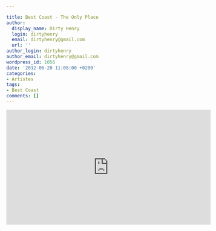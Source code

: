 ```yaml
---

title: Best Coast - The Only Place
author:
  display_name: Dirty Henry
  login: dirtyhenry
  email: dirtyhenry@gmail.com
  url: ''
author_login: dirtyhenry
author_email: dirtyhenry@gmail.com
wordpress_id: 1056
date: '2012-06-20 11:08:00 +0200'
categories:
- Artistes
tags:
- Best Coast
comments: []
---
```

<iframe width="540" height="304" src="http://www.youtube.com/embed/AJW00gx4wvE" frameborder="0" allowfullscreen></iframe>
